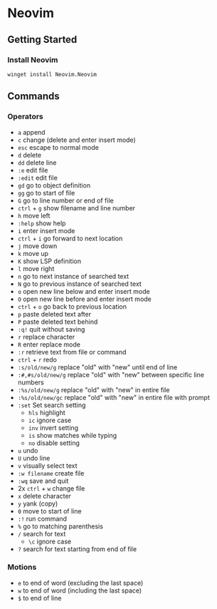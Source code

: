 # Neovim

## Getting Started

### Install Neovim

```shell
winget install Neovim.Neovim
```

## Commands

### Operators

- `a`               append
- `c`               change (delete and enter insert mode)
- `esc`             escape to normal mode
- `d`               delete
- `dd`              delete line
- `:e`              edit file
- `:edit`           edit file
- `gd`              go to object definition
- `gg`              go to start of file
- `G`               go to line number or end of file
- `ctrl` + `g`      show filename and line number
- `h`               move left
- `:help`           show help
- `i`               enter insert mode
- `ctrl` + `i`      go forward to next location
- `j`               move down
- `k`               move up
- `K`               show LSP definition
- `l`               move right
- `n`               go to next instance of searched text
- `N`               go to previous instance of searched text
- `o`               open new line below and enter insert mode
- `O`               open new line before and enter insert mode
- `ctrl` + `o`      go back to previous location
- `p`               paste deleted text after
- `P`               paste deleted text behind
- `:q!`             quit without saving
- `r`               replace character
- `R`               enter replace mode
- `:r`              retrieve text from file or command
- `ctrl` + `r`      redo
- `:s/old/new/g`    replace "old" with "new" until end of line
- `:#,#s/old/new/g` replace "old" with "new" between specific line numbers
- `:%s/old/new/g`   replace "old" with "new" in entire file 
- `:%s/old/new/gc`  replace "old" with "new" in entire file with prompt 
- `:set`            Set search setting
    - `hls`         highlight
    - `ic`          ignore case
    - `inv`         invert setting
    - `is`          show matches while typing
    - `no`          disable setting
- `u`               undo
- `U`               undo line
- `v`               visually select text
- `:w filename`     create file
- `:wq`             save and quit
- 2x `ctrl` + `w`   change file
- `x`               delete character
- `y`               yank (copy)
- `0`               move to start of line
- `:!`              run command
- `%`               go to matching parenthesis
- `/`               search for text
    - `\c`          ignore case
- `?`               search for text starting from end of file

### Motions

- `e`           to end of word (excluding the last space)
- `w`           to end of word (including the last space)
- `$`           to end of line
